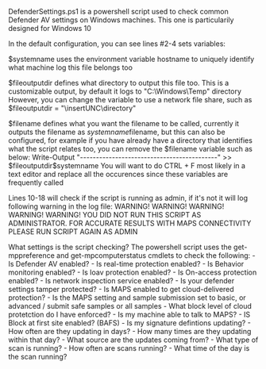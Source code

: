 DefenderSettings.ps1 is a powershell script used to check common Defender AV settings on Windows machines.
This one is particularily designed for Windows 10

In the default configuration, you can see lines #2-4 sets variables:

$systemname uses the environment variable hostname to uniquely identify what machine log this file belongs too

$fileoutputdir defines what directory to output this file too. This is a customizable output, by default it logs to "C:\Windows\Temp" directory
However, you can change the variable to use a network file share, such as $fileoutputdir = "\\insertUNC\directory"

$filename defines what you want the filename to be called, currently it outputs the filename as $systemname$filename, but this can also be configured, for example if you have already have a directory that identifies what the script relates too, you can remove the $filename variable such as below:
Write-Output "-------------------------------------------" >> $fileoutputdir\$systemname
You will want to do CTRL + F most likely in a text editor and replace all the occurences since these variables are frequently called

Lines 10-18 will check if the script is running as admin, if it's not it will log following warning in the log file:
WARNING! WARNING! WARNING! WARNING! WARNING!
YOU DID NOT RUN THIS SCRIPT AS ADMINISTRATOR. FOR ACCURATE RESULTS WITH MAPS CONNECTIVITY PLEASE RUN SCRIPT AGAIN AS ADMIN

What settings is the script checking?
The powershell script uses the get-mppreference and get-mpcomputerstatus cmdlets to check the following:
    - Is Defender AV enabled?
    - Is real-time protection enabled?
    - Is Behavior monitoring enabled?
    - Is Ioav protection enabled?
    - Is On-access protection enabled?
    - Is network inspection service enabled?
    - Is your defender settings tamper protected?
    - Is MAPS enabled to get cloud-delivered protection?
    - Is the MAPS setting and sample submission set to basic, or advanced / submit safe samples or all samples
    - What block level of cloud protetction do I have enforced?
    - Is my machine able to talk to MAPS?
    - IS Block at first site enabled? (BAFS)
    - Is my signature defintions updating?
    - How often are they updating in days?
    - How many times are they updating within that day?
    - What source are the updates coming from?
    - What type of scan is running?
    - How often are scans running?
    - What time of the day is the scan running?
